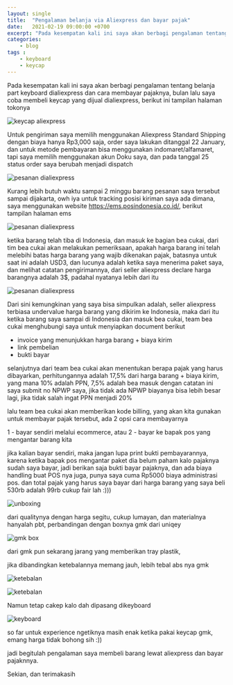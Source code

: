 ```yaml
---
layout: single
title:  "Pengalaman belanja via Aliexpress dan bayar pajak"
date:   2021-02-19 09:00:00 +0700
excerpt: "Pada kesempatan kali ini saya akan berbagi pengalaman tentang belanja part keyboard di aliexpress dan cara membayar pajaknya"
categories: 
    - blog
tags : 
    - keyboard
    - keycap
--- 
```


Pada kesempatan kali ini saya akan berbagi pengalaman tentang belanja part keyboard dialiexpress dan cara membayar pajaknya, bulan lalu saya coba membeli keycap yang dijual dialiexpress, berikut ini tampilan halaman tokonya

![keycap aliexpress](/assets/images/mechkb/keycap_aliexpress.png)

Untuk pengiriman saya memilih menggunakan Aliexpress Standard Shipping dengan biaya hanya Rp3,000 saja,
order saya lakukan ditanggal 22 January, dan untuk metode pembayaran bisa menggunakan indomaret/alfamaret, tapi saya memilih menggunakan akun Doku saya, dan pada tanggal 25 status order saya berubah menjadi dispatch

![pesanan dialiexpress](/assets/images/mechkb/aliexpress_pesan.jpg)

Kurang lebih butuh waktu sampai 2 minggu barang pesanan saya tersebut sampai dijakarta, owh iya untuk tracking
posisi kiriman saya ada dimana, saya menggunakan website https://ems.posindonesia.co.id/, berikut tampilan halaman ems

![pesanan dialiexpress](/assets/images/mechkb/tampilan_ems.png)

ketika barang telah tiba di Indonesia, dan masuk ke bagian bea cukai, dari tim bea cukai akan melakukan pemeriksaan, apakah harga barang ini telah melebihi batas harga barang yang wajib dikenakan pajak, batasnya untuk saat ini adalah USD3, dan lucunya adalah ketika saya menerima paket saya, dan melihat catatan pengirimannya, dari seller aliexpress declare harga barangnya adalah 3$, padahal nyatanya lebih dari itu 

![pesanan dialiexpress](/assets/images/mechkb/harga_note.png)

Dari sini kemungkinan yang saya bisa simpulkan adalah, seller aliexpress terbiasa undervalue harga barang yang dikirim ke Indonesia, maka dari itu ketika barang saya sampai di Indonesia dan masuk bea cukai, team bea cukai menghubungi saya untuk menyiapkan document berikut

- invoice yang menunjukkan harga barang + biaya kirim
- link pembelian
- bukti bayar

selanjutnya dari team bea cukai akan menentukan berapa pajak yang harus dibayarkan, perhitungannya adalah 17,5% dari harga barang + biaya kirim, yang mana 10% adalah PPN, 7,5% adalah bea masuk dengan catatan ini saya submit no NPWP saya, jika tidak ada NPWP biayanya bisa lebih besar lagi, jika tidak salah ingat PPN menjadi 20%

lalu team bea cukai akan memberikan kode billing, yang akan kita gunakan untuk membayar pajak tersebut, ada 2 opsi cara membayarnya

1 - bayar sendiri melalui ecommerce, atau
2 - bayar ke bapak pos yang mengantar barang kita

jika kalian bayar sendiri, maka jangan lupa print bukti pembayarannya, karena ketika bapak pos mengantar paket dia belum paham kalo pajaknya sudah saya bayar, jadi berikan saja bukti bayar pajaknya, dan ada biaya handling buat POS nya juga, punya saya cuma Rp5000 biaya administrasi pos.
dan total pajak yang harus saya bayar dari harga barang yang saya beli 530rb adalah 99rb cukup fair lah :))) 

![unboxing](/assets/images/mechkb/DSC09483.JPG)

dari qualitynya dengan harga segitu, cukup lumayan, dan materialnya hanyalah pbt, perbandingan dengan boxnya gmk dari uniqey

![gmk box](/assets/images/mechkb/DSC09489.JPG)

dari gmk pun sekarang jarang yang memberikan tray plastik, 

jika dibandingkan ketebalannya memang jauh, lebih tebal abs nya gmk

![ketebalan](/assets/images/mechkb/DSC09495.jpeg)

![ketebalan](/assets/images/mechkb/DSC09494.jpeg)

Namun tetap cakep kalo dah dipasang dikeyboard

![keyboard](/assets/images/mechkb/DSC09481.JPG)

so far untuk experience ngetiknya masih enak ketika pakai keycap gmk, emang harga tidak bohong sih :)) 

jadi begitulah pengalaman saya membeli barang lewat aliexpress dan bayar pajaknnya.

Sekian, dan terimakasih